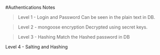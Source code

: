 #Authentications Notes

>Level 1 - Login and Password
Can be seen in the plain text in DB.

>Level 2 - mongoose encryption 
Decrypted using secret keys.
<!--  
Level 2 : Mongoose Encryption  with environment variables
const encrypt = require('mongoose-encryption'); 
userSchema.plugin(encrypt,{secret:process.env.SECRET,encryptedFields:['password']});

// Mongoose Encryption is decrypted in plain text when foundUser
 -->

>Level 3 - Hashing
Match the Hashed password in DB
<!-- Cant reverse in plain text = No Encrypt keys -->

Level 4 - Salting and Hashing
<!-- Using bcrypt for hashing with salt Rounds -->
